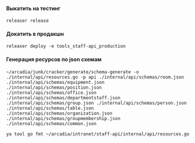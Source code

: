 #### Выкатить на тестинг
`releaser release`

#### Докатить в продакшн
`releaser deploy -e tools_staff-api_production`

#### Генерация ресурсов по json схемам
`~/arcadia/junk/cracker/generate/schema-generate -o ./internal/api/resources.go -p api ./internal/api/schemas/room.json ./internal/api/schemas/equipment.json ./internal/api/schemas/position.json ./internal/api/schemas/office.json ./internal/api/schemas/departmentstaff.json ./internal/api/schemas/group.json ./internal/api/schemas/person.json  ./internal/api/schemas/table.json ./internal/api/schemas/organization.json ./internal/api/schemas/groupmembership.json ./internal/api/schemas/common.json`

`ya tool go fmt ~/arcadia/intranet/staff-api/internal/api/resources.go`